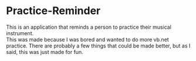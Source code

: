 Practice-Reminder
=================
This is an application that reminds a person to practice their musical instrument.
<br>
This was made because I was bored and wanted to do more vb.net practice. There are probably a few things that could be made better, but as I said, this was just made for fun.